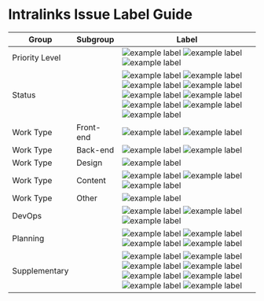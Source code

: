 # Intralinks Issue Label Guide

Group | Subgroup | Label |
--- | --- | ---
Priority Level | | ![example label](https://labl.es/svg?text=priority-%20critical&bgcolor=cc0000) ![example label](https://labl.es/svg?text=priority-%20high&bgcolor=ff0000) ![example label](https://labl.es/svg?text=priority-%20low&bgcolor=ffb3b3) 
Status | | ![example label](https://labl.es/svg?text=blocked&bgcolor=219eff) ![example label](https://labl.es/svg?text=blocker&bgcolor=219eff) ![example label](https://labl.es/svg?text=stalled&bgcolor=bae9ff) ![example label](https://labl.es/svg?text=question&bgcolor=bae9ff) ![example label](https://labl.es/svg?text=needs%20revision&bgcolor=bae9ff)  ![example label](https://labl.es/svg?text=needs%20estimate&bgcolor=bae9ff) ![example label](https://labl.es/svg?text=has%20workaround&bgcolor=bae9ff) ![example label](https://labl.es/svg?text=changes%20requested&bgcolor=bae9ff) ![example label](https://labl.es/svg?text=duplicate&bgcolor=bae9ff)
Work Type | Front-end | ![example label](https://labl.es/svg?text=pattern&bgcolor=ffcc00) ![example label](https://labl.es/svg?text=theming&bgcolor=ffcc00)
Work Type | Back-end | ![example label](https://labl.es/svg?text=migration&bgcolor=ffeb99) ![example label](https://labl.es/svg?text=drupal&bgcolor=ffeb99)
Work Type | Design | ![example label](https://labl.es/svg?text=UX/design&bgcolor=ffd9b3)
Work Type | Content | ![example label](https://labl.es/svg?text=content&bgcolor=ffa64d) ![example label](https://labl.es/svg?text=multilingual&bgcolor=ffa64d) ![example label](https://labl.es/svg?text=post-migration&bgcolor=ffa64d)
Work Type | Other | ![example label](https://labl.es/svg?text=documentation&bgcolor=ff8000)
DevOps | | ![example label](https://labl.es/svg?text=deployment&bgcolor=cc0066) ![example label](https://labl.es/svg?text=needs%20manuel%20deployment&bgcolor=cc0066) ![example label](https://labl.es/svg?text=hotfix&bgcolor=cc0066)
Planning | | ![example label](https://labl.es/svg?text=epic&bgcolor=66ffcc) ![example label](https://labl.es/svg?text=sprint%20planning&bgcolor=66ffcc) ![example label](https://labl.es/svg?text=sprint%20retrospective&bgcolor=66ffcc) ![example label](https://labl.es/svg?text=user%20story&bgcolor=66ffcc)
Supplementary | | ![example label](https://labl.es/svg?text=security&bgcolor=00e1ff) ![example label](https://labl.es/svg?text=SEO&bgcolor=00e1ff) ![example label](https://labl.es/svg?text=social&bgcolor=00e1ff) ![example label](https://labl.es/svg?text=translation&bgcolor=00e1ff) ![example label](https://labl.es/svg?text=performance&bgcolor=00e1ff) ![example label](https://labl.es/svg?text=ie11&bgcolor=00e1ff) ![example label](https://labl.es/svg?text=maintenance%20program&bgcolor=00e1ff) ![example label](https://labl.es/svg?text=discovery&bgcolor=00e1ff)






